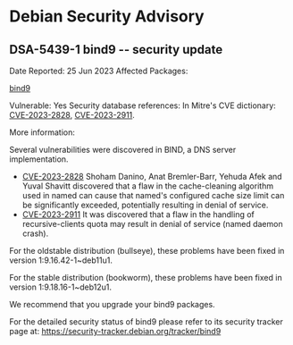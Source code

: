 
Debian Security Advisory
========================


DSA-5439-1 bind9 -- security update
-----------------------------------



Date Reported:
25 Jun 2023
Affected Packages:

[bind9](https://packages.debian.org/src:bind9)

Vulnerable:
Yes
Security database references:
In Mitre's CVE dictionary: [CVE-2023-2828](https://security-tracker.debian.org/tracker/CVE-2023-2828), [CVE-2023-2911](https://security-tracker.debian.org/tracker/CVE-2023-2911).  

More information:

Several vulnerabilities were discovered in BIND, a DNS server
implementation.


* [CVE-2023-2828](https://security-tracker.debian.org/tracker/CVE-2023-2828)
Shoham Danino, Anat Bremler-Barr, Yehuda Afek and Yuval Shavitt
 discovered that a flaw in the cache-cleaning algorithm used in named
 can cause that named's configured cache size limit can be
 significantly exceeded, potentially resulting in denial of service.
* [CVE-2023-2911](https://security-tracker.debian.org/tracker/CVE-2023-2911)
It was discovered that a flaw in the handling of recursive-clients
 quota may result in denial of service (named daemon crash).


For the oldstable distribution (bullseye), these problems have been fixed
in version 1:9.16.42-1~deb11u1.


For the stable distribution (bookworm), these problems have been fixed in
version 1:9.18.16-1~deb12u1.


We recommend that you upgrade your bind9 packages.


For the detailed security status of bind9 please refer to its security
tracker page at:
<https://security-tracker.debian.org/tracker/bind9>





